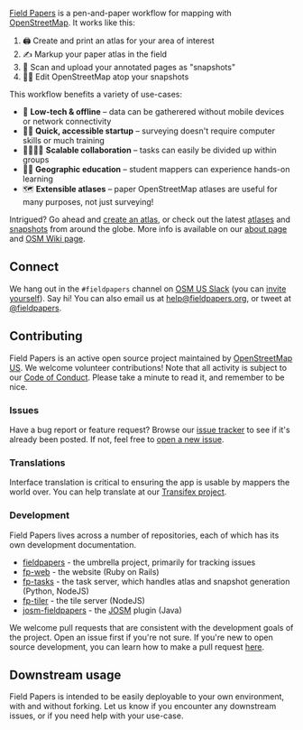 [Field Papers](https://fieldpapers.org) is a pen-and-paper workflow for mapping with [OpenStreetMap](https://openstreetmap.org/about). It works like this:

1. 🖨️ Create and print an atlas for your area of interest
2. ✍️ Markup your paper atlas in the field
3. 📸 Scan and upload your annotated pages as "snapshots"
4. 🧑‍💻 Edit OpenStreetMap atop your snapshots

This workflow benefits a variety of use-cases:

- 📴 **Low-tech & offline** – data can be gatherered without mobile devices or network connectivity
- 🏃‍♀️ **Quick, accessible startup** – surveying doesn't require computer skills or much training
- 👨‍👩‍👧‍👦 **Scalable collaboration** – tasks can easily be divided up within groups
- 🧑‍🏫 **Geographic education** – student mappers can experience hands-on learning
- 🗺️ **Extensible atlases** – paper OpenStreetMap atlases are useful for many purposes, not just surveying!

Intrigued? Go ahead and [create an atlas](https://fieldpapers.org/compose), or check out the latest [atlases](https://fieldpapers.org/atlases) and [snapshots](https://fieldpapers.org/snapshots) from around the globe. More info is available on our [about page](https://fieldpapers.org/about) and [OSM Wiki page](https://wiki.openstreetmap.org/wiki/Field_Papers).

## Connect

We hang out in the `#fieldpapers` channel on [OSM US Slack](https://osmus.slack.com) (you can [invite yourself](https://slack.openstreetmap.us)). Say hi! You can also email us at help@fieldpapers.org, or tweet at [@fieldpapers](https://twitter.com/fieldpapers).

## Contributing

Field Papers is an active open source project maintained by [OpenStreetMap US](https://openstreetmap.us). We welcome volunteer contributions! Note that all activity is subject to our [Code of Conduct](https://wiki.openstreetmap.org/wiki/Foundation/Local_Chapters/United_States/Code_of_Conduct_Committee/OSM_US_Code_of_Conduct). Please take a minute to read it, and remember to be nice.

### Issues

Have a bug report or feature request? Browse our [issue tracker](https://github.com/fieldpapers/fieldpapers/issues) to see if it's already been posted. If not, feel free to [open a new issue](https://github.com/fieldpapers/fieldpapers/issues/new).

### Translations

Interface translation is critical to ensuring the app is usable by mappers the world over. You can help translate at our [Transifex project](https://app.transifex.com/fieldpapers/).

### Development

Field Papers lives across a number of repositories, each of which has its own development documentation.

* [fieldpapers](https://github.com/fieldpapers/fieldpapers) - the umbrella project, primarily for tracking issues
* [fp-web](https://github.com/fieldpapers/fp-web) - the website (Ruby on Rails)
* [fp-tasks](https://github.com/fieldpapers/fp-tasks) - the task server, which handles atlas and snapshot generation (Python, NodeJS)
* [fp-tiler](https://github.com/fieldpapers/fp-tiler) - the tile server (NodeJS)
* [josm-fieldpapers](https://github.com/fieldpapers/josm-fieldpapers) - the [JOSM](https://josm.openstreetmap.de) plugin (Java)

We welcome pull requests that are consistent with the development goals of the project. Open an issue first if you're not sure. If you're new to open source development, you can learn how to make a pull request [here](https://docs.github.com/en/pull-requests).

## Downstream usage

Field Papers is intended to be easily deployable to your own environment, with and without forking. Let us know if you encounter any downstream issues, or if you need help with your use-case.
